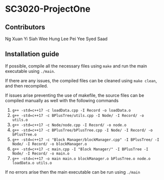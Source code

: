 # SC3020-ProjectOne

## Contributors

Ng Xuan Yi
Siah Wee Hung
Lee Pei Yee
Syed Saad

## Installation guide

If possible, compile all the necessary files using ```make``` and run the main executable using ```./main```.

If there are any issues, the compiled files can be cleaned using ```make clean```, and then recompiled.

If issues arise preventing the use of makefile, the source files can be compiled manually as well with the following commands

1. ```g++ -std=c++17 -c loadData.cpp -I Record -o loadData.o```
2. ```g++ -std=c++17 -c BPlusTree/utils.cpp -I Node/ -I Record/ -o utils.o```
3. ```g++ -std=c++17 -c Node/node.cpp -I Record/ -o node.o```
4. ```g++ -std=c++17 -c BPlusTree/bPlusTree.cpp -I Node/ -I Record/ -o bPlusTree.o```
5. ```g++ -std=c++17 -c "Block Manager/blockManager.cpp" -I BPlusTree/ -I Node/ -I Record/ -o blockManager.o```
6. ```g++ -std=c++17 -c main.cpp -I "Block Manager/" -I BPlusTree -I Node/ -I Record/ -o main.o```
7. ```g++ -std=c++17 -o main main.o blockManager.o bPlusTree.o node.o loadData.o utils.o```


If no errors arise then the main executable can be run using ```./main```